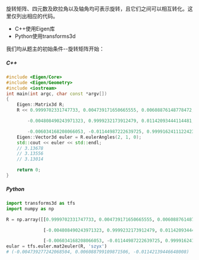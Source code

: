

旋转矩阵、四元数及欧拉角以及轴角均可表示旋转，且它们之间可以相互转化。这里仅列出相应的代码。

- C++使用Eigen库
- Python使用transforms3d

我们均从题主的初始条件--旋转矩阵开始：

##### C++

```c++
#include <Eigen/Core>
#include <Eigen/Geometry>
#include <iostream>
int main(int argc, char const *argv[])
{
    Eigen::Matrix3d R;
    R << 0.9999702331747733, 0.004739171650665555, 0.00608876148778472,

        -0.004808490243971323, 0.9999232173912479, 0.01142093444114481,

        -0.006034168208066053, -0.01144987222639725, 0.9999162411122423;
    Eigen::Vector3d euler = R.eulerAngles(2, 1, 0);
    std::cout << euler << std::endl;
    // 3.13678
    // 3.13556
    // 3.13014

    return 0;
}
```



##### Python

```python
import transforms3d as tfs
import numpy as np

R = np.array([[0.9999702331747733, 0.004739171650665555, 0.00608876148778472],

              [-0.004808490243971323, 0.9999232173912479, 0.01142093444114481],

              [-0.006034168208066053, -0.01144987222639725, 0.9999162411122423]])
eular = tfs.euler.mat2euler(R, 'szyx')
# (-0.004739277242068504, 0.006088799109871506, -0.01142139446648008)
```

